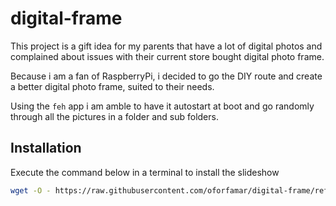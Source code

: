 # digital-frame

This project is a gift idea for my parents that have a lot of digital photos and complained about issues with their current store bought digital photo frame.

Because i am a fan of RaspberryPi, i decided to go the DIY route and create a better digital photo frame, suited to their needs.

Using the `feh` app i am amble to have it autostart at boot and go randomly through all the pictures in a folder and sub folders.

## Installation

Execute the command below in a terminal to install the slideshow

```bash
wget -O - https://raw.githubusercontent.com/oforfamar/digital-frame/refs/heads/main/install.sh | bash
```
